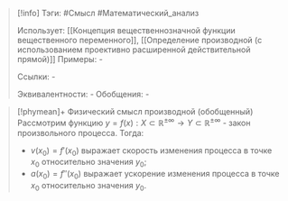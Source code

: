 > [!info]
> Тэги: #Смысл #Математический_анализ  
> 
> Использует: [[Концепция вещественнозначной функции вещественного переменного]], [[Определение производной (с использованием проективно расширенной действительной прямой)]]
> Примеры: *-*
> 
> Ссылки: *-*
> 
> Эквивалентности: *-*
> Обобщения: *-*

> [!phymean]+ Физический смысл производной (обобщенный)
> Рассмотрим функцию $y = f(x):X \subset \mathbb{R^{\pm\infty}}\rightarrow Y \subset \mathbb{R^{\pm\infty}}$ - закон произвольного процесса. Тогда: 
> * $v(x_0) = f'(x_0)$ выражает скорость изменения процесса в точке $x_0$ относительно значения $y_0$;
> * $a(x_0)= f''(x_0)$ выражает ускорение изменения процесса в точке $x_0$ относительно значения $y_0$. 